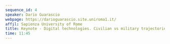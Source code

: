 ```yaml
---
sequence_id: 4
speaker: Dario Guarascio
webpage: https://darioguarascio.site.uniroma1.it/
affil: Sapienza University of Rome
title: Keynote - Digital technologies. Civilian vs military trajectories
time: 11:45
---
```

